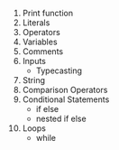 1. Print function
2. Literals
3. Operators
4. Variables
5. Comments
6. Inputs
    - Typecasting
7. String
8. Comparison Operators
9. Conditional Statements
    - if else
    - nested if else
10. Loops
    - while
